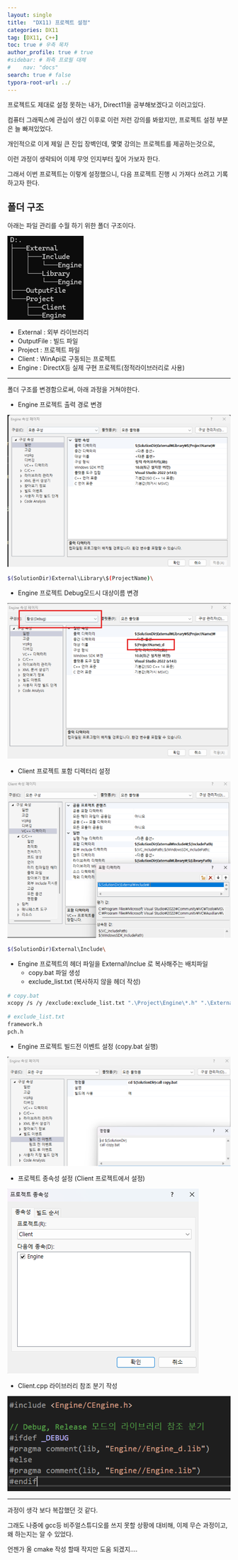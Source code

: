 ```yaml
---
layout: single
title:  "DX11) 프로젝트 설정"
categories: DX11
tag: [DX11, C++]
toc: true # 우측 목차
author_profile: true # true
#sidebar: # 좌측 프로필 대체
#    nav: "docs"
search: true # false
typora-root-url: ../
---
```


프로젝트도 제대로 설정 못하는 내가, Direct11을 공부해보겠다고 이러고있다.

컴퓨터 그래픽스에 관심이 생긴 이후로 이런 저런 강의를 봐왔지만,
프로젝트 설정 부분은 늘 빠져있었다.

개인적으로 이게 제일 큰 진입 장벽인데,
몇몇 강의는 프로젝트를 제공하는것으로,

이런 과정이 생략되어 이제 무엇 인지부터 짚어 가보자 한다.

그래서 이번 프로젝트는 이렇게 설정했으니,
다음 프로젝트 진행 시 가져다 쓰려고 기록하고자 한다.



## 폴더 구조

아래는 파일 관리를 수월 하기 위한 폴더 구조이다.

![image-20250128205757728](/images/2025-01-28-0004/image-20250128205757728.png)

- External : 외부 라이브러리
- OutputFile : 빌드 파일
- Project : 프로젝트 파일
- Client : WinApi로 구동되는 프로젝트
- Engine : DirectX등 실제 구현 프로젝트(정적라이브러리로 사용)

---

폴더 구조를 변경함으로써, 아래 과정을 거쳐야한다.

- Engine 프로젝트 출력 경로 변경

![image-20250128205846322](/images/2025-01-28-0004/image-20250128205846322.png)

``` bash
$(SolutionDir)External\Library\$(ProjectName)\
```

- Engine 프로젝트 Debug모드시 대상이름 변경

![image-20250128205930983](/images/2025-01-28-0004/image-20250128205930983.png)

- Client 프로젝트 포함 디렉터리 설정

![image-20250128205951670](/images/2025-01-28-0004/image-20250128205951670.png)

``` bash
$(SolutionDir)External\Include\
```

- Engine 프로젝트의 헤더 파일을 External\Inclue 로 복사해주는 배치파일
  - copy.bat 파일 생성
  - exclude_list.txt (복사하지 않을 헤더 작성)

``` bash
# copy.bat
xcopy /s /y /exclude:exclude_list.txt ".\Project\Engine\*.h" ".\External\Include\Engine"
```

``` bash
# exclude_list.txt
framework.h
pch.h
```

- Engine 프로젝트 빌드전 이벤트 설정 (copy.bat 실행)

![image-20250128210041671](/images/2025-01-28-0004/image-20250128210041671.png)

- 프로젝트 종속성 설정 (Client 프로젝트에서 설정)

![image-20250128210101112](/images/2025-01-28-0004/image-20250128210101112.png)

- Client.cpp 라이브러리 참조 분기 작성

![image-20250128210121938](/images/2025-01-28-0004/image-20250128210121938.png)

---

과정이 생각 보다 복잡했던 것 같다.

그래도 나중에 gcc등 비주얼스튜디오를 쓰지 못할 상황에 대비해,
이제 무슨 과정이고, 왜 하는지는 알 수 있었다.

언젠가 올 cmake 작성 할때 작지만 도움 되겠지....


